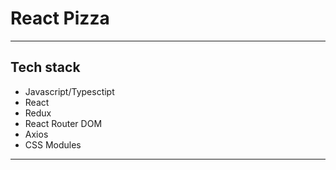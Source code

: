 # React Pizza

---

## Tech stack
- Javascript/Typesctipt
- React
- Redux
- React Router DOM
- Axios
- CSS Modules

---

